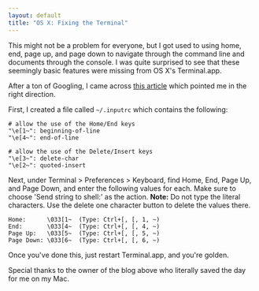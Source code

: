 ```yaml
---
layout: default
title: "OS X: Fixing the Terminal"
---
```


This might not be a problem for everyone, but I got used to using home, end,
page up, and page down to navigate through the command line and documents
through the console. I was quite surprised to see that these seemingly basic
features were missing from OS X's Terminal.app.

After a ton of Googling, I came across
[this article](http://tech.inhelsinki.nl/gnu_developement_under_mac_os_x/)
which pointed me in the right direction.

First, I created a file called `~/.inputrc` which contains the following:

    # allow the use of the Home/End keys
    "\e[1~": beginning-of-line
    "\e[4~": end-of-line

    # allow the use of the Delete/Insert keys
    "\e[3~": delete-char
    "\e[2~": quoted-insert

Next, under Terminal &gt; Preferences &gt; Keyboard, find Home, End, Page Up,
and Page Down, and enter the following values for each. Make sure to choose
'Send string to shell:' as the action. **Note:** Do not type the literal
characters. Use the delete one character button to delete the values there.

    Home:      \033[1~  (Type: Ctrl+[, [, 1, ~)
    End:       \033[4~  (Type: Ctrl+[, [, 4, ~)
    Page Up:   \033[5~  (Type: Ctrl+[, [, 5, ~)
    Page Down: \033[6~  (Type: Ctrl+[, [, 6, ~)

Once you've done this, just restart Terminal.app, and you're golden.

Special thanks to the owner of the blog above who literally saved the day for
me on my Mac.
